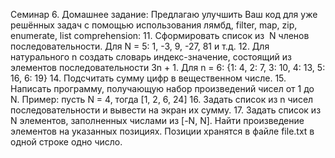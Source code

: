 Семинар 6. Домашнее задание:
Предлагаю улучшить Ваш код для уже решённых задач c помощью использования лямбд, filter, map, zip, enumerate, list comprehension:
    11. Сформировать список из  N членов последовательности.
Для N = 5: 1, -3, 9, -27, 81 и т.д.
    12. Для натурального n создать словарь индекс-значение, состоящий из элементов последовательности 3n + 1.
Для n = 6: {1: 4, 2: 7, 3: 10, 4: 13, 5: 16, 6: 19}
    14. Подсчитать сумму цифр в вещественном числе.
    15. Написать программу, получающую набор произведений чисел от 1 до N.
Пример: пусть N = 4, тогда
[1, 2, 6, 24]
    16. Задать список из n чисел последовательности и вывести на экран их сумму.
    17. Задать список из N элементов, заполненных числами из [-N, N]. Найти произведение элементов на указанных позициях. Позиции хранятся в файле file.txt в одной строке одно число.
